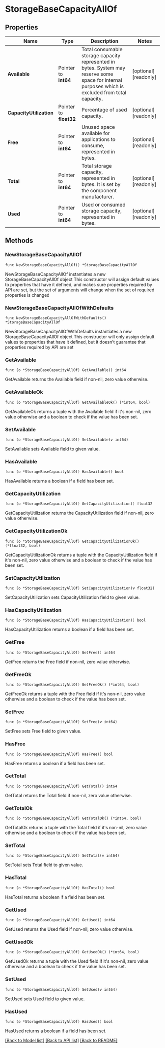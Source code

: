 # StorageBaseCapacityAllOf

## Properties

Name | Type | Description | Notes
------------ | ------------- | ------------- | -------------
**Available** | Pointer to **int64** | Total consumable storage capacity represented in bytes. System may reserve some space for internal purposes which is excluded from total capacity. | [optional] [readonly] 
**CapacityUtilization** | Pointer to **float32** | Percentage of used capacity. | [optional] [readonly] 
**Free** | Pointer to **int64** | Unused space available for applications to consume, represented in bytes. | [optional] [readonly] 
**Total** | Pointer to **int64** | Total storage capacity, represented in bytes. It is set by the component manufacturer. | [optional] [readonly] 
**Used** | Pointer to **int64** | Used or consumed storage capacity, represented in bytes. | [optional] [readonly] 

## Methods

### NewStorageBaseCapacityAllOf

`func NewStorageBaseCapacityAllOf() *StorageBaseCapacityAllOf`

NewStorageBaseCapacityAllOf instantiates a new StorageBaseCapacityAllOf object
This constructor will assign default values to properties that have it defined,
and makes sure properties required by API are set, but the set of arguments
will change when the set of required properties is changed

### NewStorageBaseCapacityAllOfWithDefaults

`func NewStorageBaseCapacityAllOfWithDefaults() *StorageBaseCapacityAllOf`

NewStorageBaseCapacityAllOfWithDefaults instantiates a new StorageBaseCapacityAllOf object
This constructor will only assign default values to properties that have it defined,
but it doesn't guarantee that properties required by API are set

### GetAvailable

`func (o *StorageBaseCapacityAllOf) GetAvailable() int64`

GetAvailable returns the Available field if non-nil, zero value otherwise.

### GetAvailableOk

`func (o *StorageBaseCapacityAllOf) GetAvailableOk() (*int64, bool)`

GetAvailableOk returns a tuple with the Available field if it's non-nil, zero value otherwise
and a boolean to check if the value has been set.

### SetAvailable

`func (o *StorageBaseCapacityAllOf) SetAvailable(v int64)`

SetAvailable sets Available field to given value.

### HasAvailable

`func (o *StorageBaseCapacityAllOf) HasAvailable() bool`

HasAvailable returns a boolean if a field has been set.

### GetCapacityUtilization

`func (o *StorageBaseCapacityAllOf) GetCapacityUtilization() float32`

GetCapacityUtilization returns the CapacityUtilization field if non-nil, zero value otherwise.

### GetCapacityUtilizationOk

`func (o *StorageBaseCapacityAllOf) GetCapacityUtilizationOk() (*float32, bool)`

GetCapacityUtilizationOk returns a tuple with the CapacityUtilization field if it's non-nil, zero value otherwise
and a boolean to check if the value has been set.

### SetCapacityUtilization

`func (o *StorageBaseCapacityAllOf) SetCapacityUtilization(v float32)`

SetCapacityUtilization sets CapacityUtilization field to given value.

### HasCapacityUtilization

`func (o *StorageBaseCapacityAllOf) HasCapacityUtilization() bool`

HasCapacityUtilization returns a boolean if a field has been set.

### GetFree

`func (o *StorageBaseCapacityAllOf) GetFree() int64`

GetFree returns the Free field if non-nil, zero value otherwise.

### GetFreeOk

`func (o *StorageBaseCapacityAllOf) GetFreeOk() (*int64, bool)`

GetFreeOk returns a tuple with the Free field if it's non-nil, zero value otherwise
and a boolean to check if the value has been set.

### SetFree

`func (o *StorageBaseCapacityAllOf) SetFree(v int64)`

SetFree sets Free field to given value.

### HasFree

`func (o *StorageBaseCapacityAllOf) HasFree() bool`

HasFree returns a boolean if a field has been set.

### GetTotal

`func (o *StorageBaseCapacityAllOf) GetTotal() int64`

GetTotal returns the Total field if non-nil, zero value otherwise.

### GetTotalOk

`func (o *StorageBaseCapacityAllOf) GetTotalOk() (*int64, bool)`

GetTotalOk returns a tuple with the Total field if it's non-nil, zero value otherwise
and a boolean to check if the value has been set.

### SetTotal

`func (o *StorageBaseCapacityAllOf) SetTotal(v int64)`

SetTotal sets Total field to given value.

### HasTotal

`func (o *StorageBaseCapacityAllOf) HasTotal() bool`

HasTotal returns a boolean if a field has been set.

### GetUsed

`func (o *StorageBaseCapacityAllOf) GetUsed() int64`

GetUsed returns the Used field if non-nil, zero value otherwise.

### GetUsedOk

`func (o *StorageBaseCapacityAllOf) GetUsedOk() (*int64, bool)`

GetUsedOk returns a tuple with the Used field if it's non-nil, zero value otherwise
and a boolean to check if the value has been set.

### SetUsed

`func (o *StorageBaseCapacityAllOf) SetUsed(v int64)`

SetUsed sets Used field to given value.

### HasUsed

`func (o *StorageBaseCapacityAllOf) HasUsed() bool`

HasUsed returns a boolean if a field has been set.


[[Back to Model list]](../README.md#documentation-for-models) [[Back to API list]](../README.md#documentation-for-api-endpoints) [[Back to README]](../README.md)


